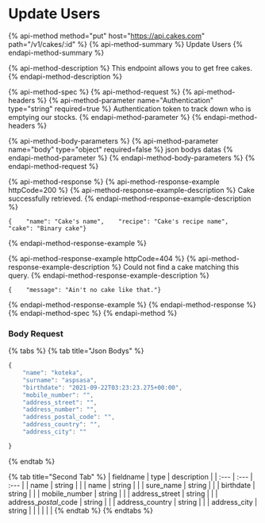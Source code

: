 # Update Users

{% api-method method="put" host="https://api.cakes.com" path="/v1/cakes/:id" %}
{% api-method-summary %}
Update Users
{% endapi-method-summary %}

{% api-method-description %}
This endpoint allows you to get free cakes.
{% endapi-method-description %}

{% api-method-spec %}
{% api-method-request %}
{% api-method-headers %}
{% api-method-parameter name="Authentication" type="string" required=true %}
Authentication token to track down who is emptying our stocks.
{% endapi-method-parameter %}
{% endapi-method-headers %}

{% api-method-body-parameters %}
{% api-method-parameter name="body" type="object" required=false %}
json bodys datas
{% endapi-method-parameter %}
{% endapi-method-body-parameters %}
{% endapi-method-request %}

{% api-method-response %}
{% api-method-response-example httpCode=200 %}
{% api-method-response-example-description %}
Cake successfully retrieved.
{% endapi-method-response-example-description %}

```
{    "name": "Cake's name",    "recipe": "Cake's recipe name",    "cake": "Binary cake"}
```
{% endapi-method-response-example %}

{% api-method-response-example httpCode=404 %}
{% api-method-response-example-description %}
Could not find a cake matching this query.
{% endapi-method-response-example-description %}

```
{    "message": "Ain't no cake like that."}
```
{% endapi-method-response-example %}
{% endapi-method-response %}
{% endapi-method-spec %}
{% endapi-method %}

### Body Request

{% tabs %}
{% tab title="Json Bodys" %}
```javascript
{
    "name": "koteka",
    "surname": "aspsasa",
    "birthdate": "2021-09-22T03:23:23.275+00:00",
    "mobile_number": "",
    "address_street": "",
    "address_number": "",
    "address_postal_code": "",
    "address_country": "",
    "address_city": ""

}
```
{% endtab %}

{% tab title="Second Tab" %}
| fieldname | type | description |
| :--- | :--- | :--- |
| name | string |  |
| name | string |  |
| sure\_name | string |  |
| birthdate | string |  |
| mobile\_number | string |  |
| address\_street | string |  |
| address\__postal_\_code | string |  |
| address\_country | string |  |
| address\_city | string |  |
|  |  |  |
{% endtab %}
{% endtabs %}

